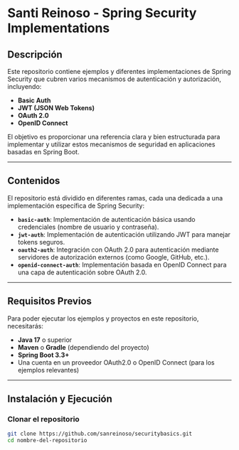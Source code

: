 # Santi Reinoso - Spring Security Implementations

## Descripción
Este repositorio contiene ejemplos y diferentes implementaciones de Spring Security que cubren varios mecanismos de autenticación y autorización, incluyendo:
- **Basic Auth**
- **JWT (JSON Web Tokens)**
- **OAuth 2.0**
- **OpenID Connect**

El objetivo es proporcionar una referencia clara y bien estructurada para implementar y utilizar estos mecanismos de seguridad en aplicaciones basadas en Spring Boot.

---

## Contenidos
El repositorio está dividido en diferentes ramas, cada una dedicada a una implementación específica de Spring Security:

- **`basic-auth`**: Implementación de autenticación básica usando credenciales (nombre de usuario y contraseña).
- **`jwt-auth`**: Implementación de autenticación utilizando JWT para manejar tokens seguros.
- **`oauth2-auth`**: Integración con OAuth 2.0 para autenticación mediante servidores de autorización externos (como Google, GitHub, etc.).
- **`openid-connect-auth`**: Implementación basada en OpenID Connect para una capa de autenticación sobre OAuth 2.0.

---

## Requisitos Previos
Para poder ejecutar los ejemplos y proyectos en este repositorio, necesitarás:

- **Java 17** o superior
- **Maven** o **Gradle** (dependiendo del proyecto)
- **Spring Boot 3.3+**
- Una cuenta en un proveedor OAuth2.0 o OpenID Connect (para los ejemplos relevantes)

---

## Instalación y Ejecución

### Clonar el repositorio
```bash
git clone https://github.com/sanreinoso/securitybasics.git
cd nombre-del-repositorio
